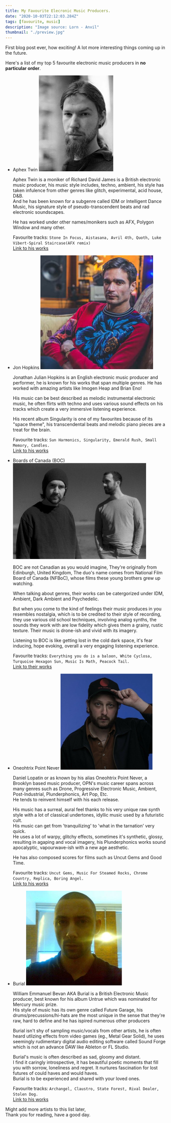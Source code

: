 ```yaml
---
title: My Favourite Elecronic Music Producers.
date: "2020-10-03T22:12:03.284Z"
tags: [favourite, music]
description: "Image source: Lorn - Anvil"
thumbnail: "./preview.jpg"
---
```


First blog post ever, how exciting!
A lot more interesting things coming up in the future.

Here's a list of my top 5 favourite electronic music producers in **no particular order**.

- Aphex Twin
  <img src="./aphextwin.jpg" />

  Aphex Twin is a moniker of Richard David James is a British electronic music producer, his music style includes, techno, ambient, his style has taken infulence from other genres like glitch, experimental, acid house, D&B.  
   And he has been known for a subgenre called IDM or Intelligent Dance Music, his signature style of pseudo-transcendent beats and rad electronic soundscapes.

  He has worked under other names/monikers such as AFX, Polygon Window and many other.

  Favourite tracks:
  `Stone In Focus, Aistasana, Avril 4th, Quoth, Luke Vibert-Spiral Staircase(AFX remix)`  
   <a href="https://aphextwin.warp.net/" target="_blank">Link to his works</a>

- Jon Hopkins
  <img src="./jonhopkins.jpg" />

  Jonathan Julian Hopkins is an English electronic music producer and performer, he is known for his works that span multiple genres. He has worked with amazing artists like Imogen Heap and Brian Eno!

  His music can be best described as melodic instrumental electronic music, he often flirts with techno and uses various sound effects on his tracks which create a very immersive listening experience.

  His recent album Singularity is one of my favourites because of its "space theme", his transcendental beats and melodic piano pieces are a treat for the brain.

  Favourite tracks:
  `Sun Harmonics, Singularity, Emerald Rush, Small Memory, Candles.`  
   <a href="https://jonhopkins.co.uk/releases" target="_blank">Link to his works</a>

- Boards of Canada (BOC)
  <img src="./boc.jpg" />

  BOC are not Canadian as you would imagine, They're originally from Edinburgh, United Kingdom, The duo's name comes from National Film Board of Canada (NFBoC), whose films these young brothers grew up watching.

  When talking about genres, their works can be catergorized under IDM, Ambient, Dark Ambient and Psychedelic.

  But when you come to the kind of feelings their music produces in you resembles nostalgia, which is to be credited to their style of recording, they use various old school techniques, involving analog synths, the sounds they work with are low fidelity which gives them a grainy, rustic texture. Their music is drone-ish and vivid with its imagery.

  Listening to BOC is like getting lost in the cold dark space, it's fear inducing, hope evoking, overall a very engaging listening experience.

  Favourite tracks:
  `Everything you do is a baloon, White Cyclosa, Turquoise Hexagon Sun, Music Is Math, Peacock Tail.`  
   <a href="https://bleep.com/artist/78-boards-of-canada" target="_blank">Link to their works</a>

- Oneohtrix Point Never
  <img src="./OPN.jpg" />

  Daniel Lopatin or as known by his alias Oneohtrix Point Never, a Brooklyn based music producer, OPN's music career spans across many genres such as Drone, Progressive Electronic Music, Ambient, Post-Industrial, Plunderphonics, Art Pop, Etc.  
   He tends to reinvent himself with his each release.

  His music has a surreal, aural feel thanks to his very unique raw synth style with a lot of classical undertones,
  idyllic music used by a futuristic cult.  
   His music can get from 'tranquilizing' to 'what in the tarnation' very quick.  
   He uses a lot of warpy, glitchy effects, sometimes it's synthetic, glossy, resulting in agaping and vocal imagery, his Plunderphonics works sound apocalyptic, vapourwave-ish with a new age aesthetic.

  He has also composed scores for films such as Uncut Gems and Good Time.

  Favourite tracks:
  `Uncut Gems, Music For Steamed Rocks, Chrome Country, Replica, Boring Angel.`  
   <a href="https://bleep.com/artist/78-boards-of-canada" target="_blank">Link to his works</a>

- Burial
  <img src="./Burial.jpeg" />

  William Emmanuel Bevan AKA Burial is a British Electronic Music producer, best known for his album Untrue which was nominated for Mercury music prize.  
  His style of music has its own genre called Future Garage, his drums/precussions/hi-hats are the most unique in the sense that they're raw, hard to define and he has ispired numerous other producers

  Burial isn't shy of sampling music/vocals from other artists, he is often heard utlizing effects from video games (eg., Metal Gear Solid), he uses seemingly rudimentary digital audio editing software called Sound Forge which is not an advance DAW like Ableton or FL Studio.

  Burial's music is often described as sad, gloomy and distant.  
  I find it caringly introspective, it has beautiful poetic moments that fill you with sorrow, loneliness and regret.
  It nurtures fascination for lost futures of could haves and would haves.  
  Burial is to be experienced and shared with your loved ones.

  Favourite tracks:
  `Archangel, Claustro, State Forest, Rival Dealer, Stolen Dog.`  
   <a href="https://open.spotify.com/artist/0uCCBpmg6MrPb1KY2msceF?si=d_Nhwq_MRCShK6wVki2acw" target="_blank">Link to his works</a>

Might add more artists to this list later,  
Thank you for reading, have a good day.
